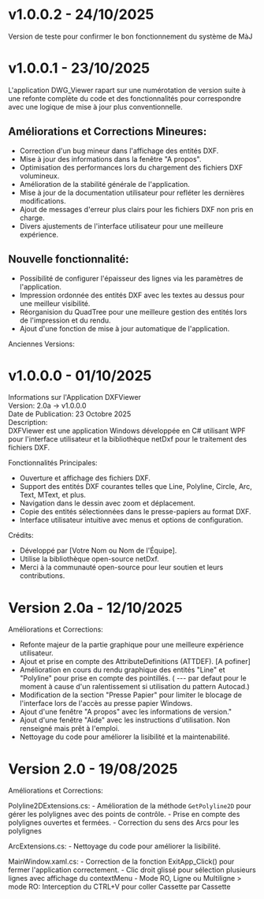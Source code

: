 
v1.0.0.2 - 24/10/2025
========================
Version de teste pour confirmer le bon fonctionnement du système de MàJ

v1.0.0.1 - 23/10/2025
========================
L'application DWG_Viewer rapart sur une numérotation de version suite à une refonte complète du code 
et des fonctionnalités pour correspondre avec une logique de mise à jour plus conventionnelle.

Améliorations et Corrections Mineures:
--------------------------------------
- Correction d'un bug mineur dans l'affichage des entités DXF.
- Mise à jour des informations dans la fenêtre "A propos".
- Optimisation des performances lors du chargement des fichiers DXF volumineux.
- Amélioration de la stabilité générale de l'application.
- Mise à jour de la documentation utilisateur pour refléter les dernières modifications.
- Ajout de messages d'erreur plus clairs pour les fichiers DXF non pris en charge.
- Divers ajustements de l'interface utilisateur pour une meilleure expérience.

Nouvelle fonctionnalité:
------------------------
- Possibilité de configurer l'épaisseur des lignes via les paramètres de l'application.
- Impression ordonnée des entités DXF avec les textes au dessus pour une meilleur visibilité.
- Réorganision du QuadTree pour une meilleure gestion des entités lors de l'impression et du rendu.
- Ajout d'une fonction de mise à jour automatique de l'application.


Anciennes Versions:

v1.0.0.0 - 01/10/2025
========================
Informations sur l'Application DXFViewer  
Version: 2.0a -> v1.0.0.0  
Date de Publication: 23 Octobre 2025  
Description:  
DXFViewer est une application Windows développée en C# utilisant WPF pour l'interface utilisateur et 
la bibliothèque netDxf pour le traitement des fichiers DXF.

Fonctionnalités Principales:
- Ouverture et affichage des fichiers DXF.
- Support des entités DXF courantes telles que Line, Polyline, Circle, Arc, Text, MText, et plus.
- Navigation dans le dessin avec zoom et déplacement.
- Copie des entités sélectionnées dans le presse-papiers au format DXF.
- Interface utilisateur intuitive avec menus et options de configuration.

Crédits:
- Développé par [Votre Nom ou Nom de l'Équipe].
- Utilise la bibliothèque open-source netDxf.
- Merci à la communauté open-source pour leur soutien et leurs contributions.

Version 2.0a - 12/10/2025
========================
Améliorations et Corrections:
- Refonte majeur de la partie graphique pour une meilleure expérience utilisateur.
- Ajout et prise en compte des AttributeDefinitions (ATTDEF). [A pofiner]
- Amélioration en cours du rendu graphique des entités "Line" et "Polyline" pour prise en compte des pointillés.
  ( --- par defaut pour le moment à cause d'un ralentissement si utilisation du pattern Autocad.)
- Modification de la section "Presse Papier" pour limiter le blocage de l'interface lors de l'accès 
  au presse papier Windows.
- Ajout d'une fenêtre "A propos" avec les informations de version."
- Ajout d'une fenêtre "Aide" avec les instructions d'utilisation. Non renseigné mais prêt à l'emploi.
- Nettoyage du code pour améliorer la lisibilité et la maintenabilité.

Version 2.0 - 19/08/2025
========================
Améliorations et Corrections:

Polyline2DExtensions.cs:
	- Amélioration de la méthode `GetPolyline2D` pour gérer les polylignes avec des points de contrôle.
	- Prise en compte des polylignes ouvertes et fermées.
	- Correction du sens des Arcs pour les polylignes

ArcExtensions.cs:
	- Nettoyage du code pour améliorer la lisibilité.

MainWindow.xaml.cs:
	- Correction de la fonction ExitApp_Click() pour fermer l'application correctement.
	- Clic droit glissé pour sélection plusieurs lignes avec affichage du contextMenu
	- Mode RO, Ligne ou Multiligne
	 > mode RO: Interception du CTRL+V pour coller Cassette par Cassette

